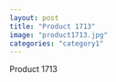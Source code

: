 ```yaml
---
layout: post
title: "Product 1713"
image: "product1713.jpg"
categories: "category1"
---
```

Product 1713
